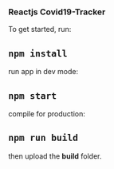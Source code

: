 ### Reactjs Covid19-Tracker

To get started, run:
## `npm install`

run app in dev mode:
## `npm start`

compile for production: 
## `npm run build`
then upload the **build** folder.